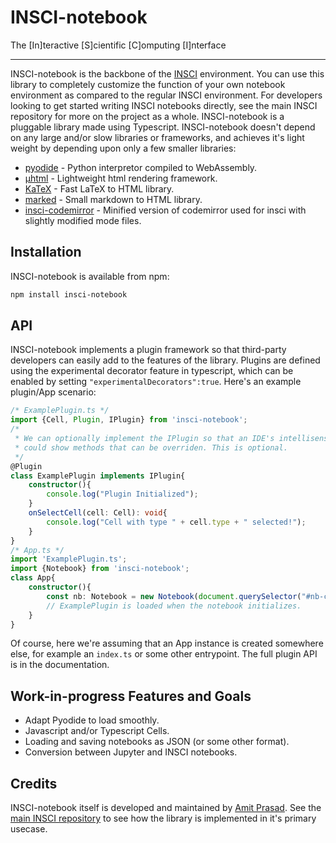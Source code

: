 # INSCI-notebook  
The \[In\]teractive \[S\]cientific \[C\]omputing \[I\]nterface  

---
INSCI-notebook is the backbone of the [INSCI](https://github.com/AmitPr/insci) environment. You can use this library to completely customize the function of your own notebook environment as compared to the regular INSCI environment. For developers looking to get started writing INSCI notebooks directly, see the main INSCI repository for more on the project as a whole. INSCI-notebook is a pluggable library made using Typescript. INSCI-notebook doesn't depend on any large and/or slow libraries or frameworks, and achieves it's light weight by depending upon only a few smaller libraries:
* [pyodide](https://github.com/iodide-project/pyodide) - Python interpretor compiled to WebAssembly.
* [µhtml](https://github.com/WebReflection/uhtml) - Lightweight html rendering framework.
* [KaTeX](https://github.com/KaTeX/KaTeX) - Fast LaTeX to HTML library.
* [marked](https://github.com/markedjs/marked) - Small markdown to HTML library.
* [insci-codemirror](https://github.com/AmitPr/insci-codemirror) - Minified version of codemirror used for insci with slightly modified mode files.

## Installation
INSCI-notebook is available from npm:
```bash
npm install insci-notebook
```

## API
INSCI-notebook implements a plugin framework so that third-party developers can easily add to the features of the library. Plugins are defined using the experimental decorator feature in typescript, which can be enabled by setting `"experimentalDecorators":true`. Here's an example plugin/App scenario:  
```typescript
/* ExamplePlugin.ts */
import {Cell, Plugin, IPlugin} from 'insci-notebook';
/*
 * We can optionally implement the IPlugin so that an IDE's intellisense 
 * could show methods that can be overriden. This is optional.
 */
@Plugin
class ExamplePlugin implements IPlugin{
    constructor(){
        console.log("Plugin Initialized");
    }
    onSelectCell(cell: Cell): void{
        console.log("Cell with type " + cell.type + " selected!");
    }
}
/* App.ts */
import 'ExamplePlugin.ts';
import {Notebook} from 'insci-notebook';
class App{
    constructor(){
        const nb: Notebook = new Notebook(document.querySelector("#nb-container") as HTMLElement);
        // ExamplePlugin is loaded when the notebook initializes.
    }
}
``` 
Of course, here we're assuming that an App instance is created somewhere else, for example an `index.ts` or some other entrypoint. The full plugin API is in the documentation.

## Work-in-progress Features and Goals
* Adapt Pyodide to load smoothly.
* Javascript and/or Typescript Cells.
* Loading and saving notebooks as JSON (or some other format).
* Conversion between Jupyter and INSCI notebooks.

## Credits
INSCI-notebook itself is developed and maintained by [Amit Prasad](https://github.com/AmitPr/). See the [main INSCI repository](https://github.com/AmitPr/insci) to see how the library is implemented in it's primary usecase.